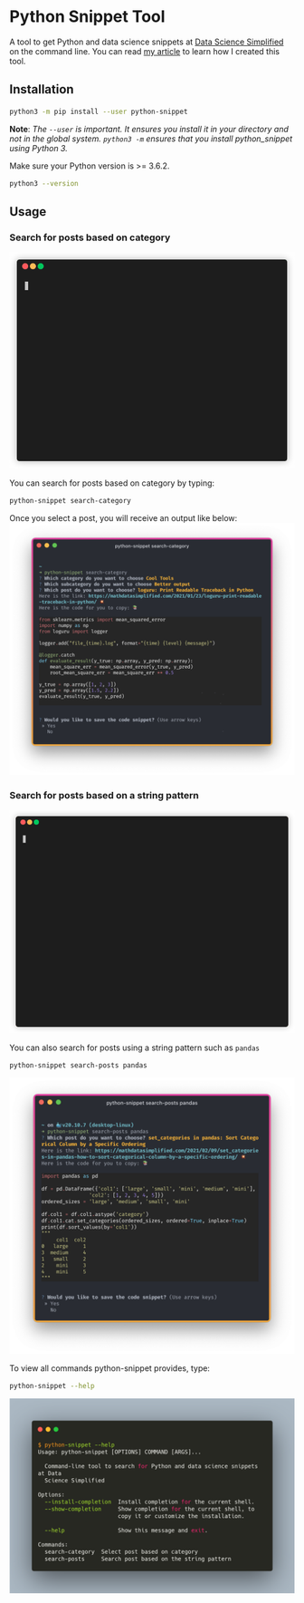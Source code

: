 # Python Snippet Tool

A tool to get Python and data science snippets at [Data Science Simplified](https://mathdatasimplified.com/) on the command line. You can read [my article](https://towardsdatascience.com/python-and-data-science-snippets-on-the-command-line-2673d5d9e55d) to learn how I created this tool.

## Installation
```bash
python3 -m pip install --user python-snippet
```
**Note**: _The `--user` is important. It ensures you install it in your directory and not in the global system. `python3 -m` ensures that you install python_snippet using Python 3._

Make sure your Python version is >= 3.6.2.
```bash
python3 --version
```


## Usage
### Search for posts based on category
![gif](https://github.com/khuyentran1401/python_snippet/blob/master/images/search_category2.gif?raw=true)

You can search for posts based on category by typing:
```bash
python-snippet search-category
```
Once you select a post, you will receive an output like below:
![image](https://github.com/khuyentran1401/python_snippet/blob/master/images/search_category2.png?raw=True)

### Search for posts based on a string pattern
![gif](https://github.com/khuyentran1401/python_snippet/blob/master/images/search_posts.gif?raw=true)

You can also search for posts using a string pattern such as `pandas`
```bash
python-snippet search-posts pandas
```
![image](https://github.com/khuyentran1401/python_snippet/blob/master/images/search_posts_pandas.png?raw=true)

To view all commands python-snippet provides, type:
```bash
python-snippet --help
```
![image](https://github.com/khuyentran1401/python_snippet/blob/master/images/help.png?raw=true)
